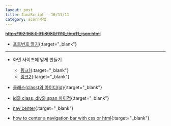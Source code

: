 ```yaml
---
layout: post
title: JavaScript - 16/11/11
category: acorn수업
---
```


~~http://192.168.0.31:8080/1110_thu/11_json.html~~

- [포트번호 열기](http://mastmanban.tistory.com/350){:target="_blank"}

---

- 화면 사이즈에 맞게 만들기
  - [링크1](http://mattkersley.com/responsive/){:target="_blank"}
  - [링크2](http://troy.labs.daum.net/){:target="_blank"}

- [클래스(class)와 아이디(id)](http://www.homejjang.com/07/class_id.php){:target="_blank"}
- [id와 class, div와 span 차이점](http://boogis.tistory.com/48){:target="_blank"}
- [nav center](http://www.websitecodetutorials.com/code/css/css-center-nav.php){:target="_blank"}
- [how to center a navigation bar with css or html](http://stackoverflow.com/questions/5995405/how-to-center-a-navigation-bar-with-css-or-html){:target="_blank"}
